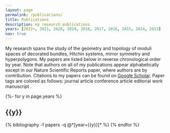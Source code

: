 ```yaml
---
layout: page
permalink: /publications/
title: Publications
description: my research publications
years: [2022+, 2021, 2020, 2019, 2018, 2017, 2016, 2015, 2014, 2013]
nav: true
---
```

<!-- _pages/publications.md -->
<div class="publications">

My research spans the study of the geometry and topology of moduli spaces of decorated bundles, Hitchin systems, mirror symmetry and hyperpolygons.  My papers are listed below in reverse chronological order by year. Note that authors on all of my publications appear alphabetically except in our Nature Scientific Reports paper, where authors are by contribution.
Citations to my papers can be found on <a href="https://scholar.google.com/citations?user=5cLd6dIAAAAJ&hl=en">Google Scholar</a>.
Paper tags are colored as follows:
<span class="badge badge-danger">journal article</span> <span class="badge badge-primary">conference article</span> <span class="badge badge-warning">editorial work</span> <span class="badge badge-light">manuscript</span> .


{%- for y in page.years %}
  <h2 class="year">{{y}}</h2>
  {% bibliography -f papers -q @*[year={{y}}]* %}
{% endfor %}

</div>
